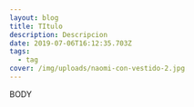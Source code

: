 ```yaml
---
layout: blog
title: TItulo
description: Descripcion
date: 2019-07-06T16:12:35.703Z
tags:
  - tag
cover: /img/uploads/naomi-con-vestido-2.jpg
---
```

BODY
